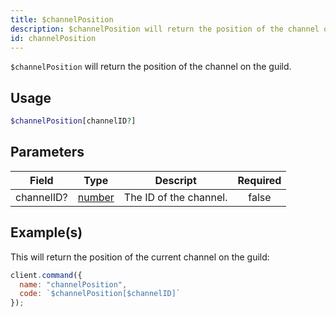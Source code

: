 ```yaml
---
title: $channelPosition
description: $channelPosition will return the position of the channel on the guild.
id: channelPosition
---
```


`$channelPosition` will return the position of the channel on the guild.

## Usage

```php
$channelPosition[channelID?]
```

## Parameters

| Field      | Type                                                                                              | Descript               | Required |
| ---------- | ------------------------------------------------------------------------------------------------- | ---------------------- | :------: |
| channelID? | [number](https://developer.mozilla.org/en-US/docs/Web/JavaScript/Reference/Global_Objects/Number) | The ID of the channel. |  false   |

## Example(s)

This will return the position of the current channel on the guild:

```js
client.command({
  name: "channelPosition",
  code: `$channelPosition[$channelID]`
});
```